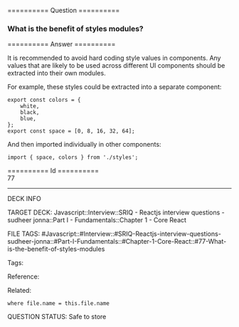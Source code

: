 ========== Question ==========  

### What is the benefit of styles modules?  

========== Answer ==========  

It is recommended to avoid hard coding style values in components. Any values that are likely to be used across different UI components should be extracted into their own modules.

For example, these styles could be extracted into a separate component:

<!-- codeblock-start -->
<pre><code class="hljs language-javascript"><span class="hljs-keyword">export</span> <span class="hljs-keyword">const</span> colors = {
    white,
    black,
    blue,
};
<span class="hljs-keyword">export</span> <span class="hljs-keyword">const</span> space = [<span class="hljs-number">0</span>, <span class="hljs-number">8</span>, <span class="hljs-number">16</span>, <span class="hljs-number">32</span>, <span class="hljs-number">64</span>];
</code></pre>
<!-- codeblock-end -->

And then imported individually in other components:

<!-- codeblock-start -->
<pre><code class="hljs language-javascript"><span class="hljs-keyword">import</span> { space, colors } <span class="hljs-keyword">from</span> <span class="hljs-string">'./styles'</span>;
</code></pre>
<!-- codeblock-end -->

========== Id ==========  
77

---

DECK INFO

TARGET DECK: Javascript::Interview::SRIQ - Reactjs interview questions - sudheer jonna::Part I - Fundamentals::Chapter 1 - Core React

FILE TAGS: #Javascript::#Interview::#SRIQ-Reactjs-interview-questions-sudheer-jonna::#Part-I-Fundamentals::#Chapter-1-Core-React::#77-What-is-the-benefit-of-styles-modules

Tags:

Reference:

Related:

```dataview
where file.name = this.file.name
```
QUESTION STATUS: Safe to store

